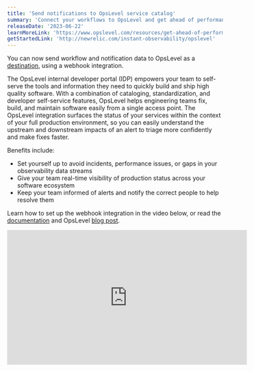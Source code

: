 ```yaml
---
title: 'Send notifications to OpsLevel service catalog'
summary: 'Connect your workflows to OpsLevel and get ahead of performance issues and alerts'
releaseDate: '2023-06-22'
learnMoreLink: 'https://www.opslevel.com/resources/get-ahead-of-performance-issues-and-alerts-with-new-relic-in-opslevel' 
getStartedLink: 'http://newrelic.com/instant-observability/opslevel'
---
```


You can now send workflow and notification data to OpsLevel as a [destination](https://docs.newrelic.com/docs/alerts-applied-intelligence/notifications/destinations/), using a webhook integration.

The OpsLevel internal developer portal (IDP) empowers your team to self-serve the tools and information they need to quickly build and ship high quality software. With a combination of cataloging, standardization, and developer self-service features, OpsLevel helps engineering teams fix, build, and maintain software easily from a single access point. The OpsLevel integration surfaces the status of your services within the context of your full production environment, so you can easily understand the upstream and downstream impacts of an alert to triage more confidently and make fixes faster.

Benefits include:
- Set yourself up to avoid incidents, performance issues, or gaps in your observability data streams
- Give your team real-time visibility of production status across your software ecosystem 
- Keep your team informed of alerts and notify the correct people to help resolve them

Learn how to set up the webhook integration in the video below, or read the [documentation](https://docs.opslevel.com/docs/new-relic-integration) and OpsLevel [blog post](http://www.opslevel.com/blog/get-ahead-of-performance-issues-and-alerts-with-new-relic-in-opslevel).

<iframe width="560" height="315" src="https://www.youtube.com/embed/Wu5rEX8CG1c" title="Get continuous page speed insights with website performance monitoring" frameborder="0" allow="accelerometer; autoplay; clipboard-write; encrypted-media; gyroscope; picture-in-picture; web-share" allowfullscreen></iframe>
